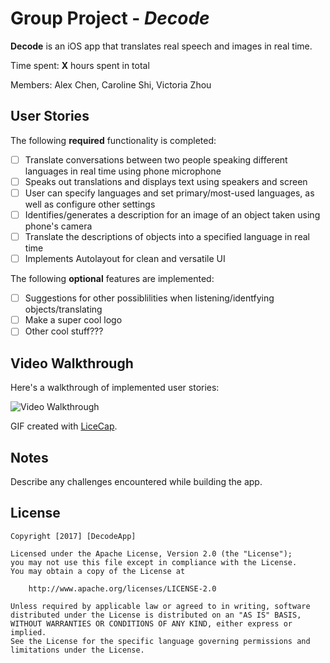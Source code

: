 # Group Project - *Decode*

**Decode** is an iOS app that translates real speech and images in real time. 

Time spent: **X** hours spent in total

Members: Alex Chen, Caroline Shi, Victoria Zhou

## User Stories

The following **required** functionality is completed:

- [ ] Translate conversations between two people speaking different languages in real time using phone microphone
- [ ] Speaks out translations and displays text using speakers and screen
- [ ] User can specify languages and set primary/most-used languages, as well as configure other settings
- [ ] Identifies/generates a description for an image of an object taken using phone's camera
- [ ] Translate the descriptions of objects into a specified language in real time
- [ ] Implements Autolayout for clean and versatile UI

The following **optional** features are implemented:

- [ ] Suggestions for other possiblilities when listening/identfying objects/translating
- [ ] Make a super cool logo
- [ ] Other cool stuff???

## Video Walkthrough 

Here's a walkthrough of implemented user stories:

<img src='http://i.imgur.com/' title='Video Walkthrough' width='' alt='Video Walkthrough' />

GIF created with [LiceCap](http://www.cockos.com/licecap/).

## Notes

Describe any challenges encountered while building the app.

## License

    Copyright [2017] [DecodeApp]

    Licensed under the Apache License, Version 2.0 (the "License");
    you may not use this file except in compliance with the License.
    You may obtain a copy of the License at

        http://www.apache.org/licenses/LICENSE-2.0

    Unless required by applicable law or agreed to in writing, software
    distributed under the License is distributed on an "AS IS" BASIS,
    WITHOUT WARRANTIES OR CONDITIONS OF ANY KIND, either express or implied.
    See the License for the specific language governing permissions and
    limitations under the License.
